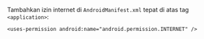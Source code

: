 Tambahkan izin internet di ``AndroidManifest.xml`` tepat di atas tag ``<application>``:  
```
<uses-permission android:name="android.permission.INTERNET" />
```
